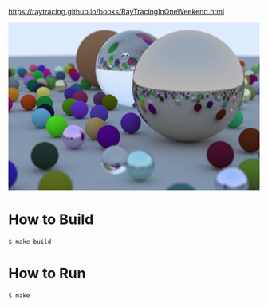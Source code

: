 https://raytracing.github.io/books/RayTracingInOneWeekend.html

![Ray Tracing In One Weekend](RayTracingInOneWeekend.png)



# How to Build

```
$ make build
```

# How to Run

```
$ make
```
